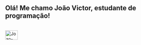 ## Olá! Me chamo João Victor, estudante de programação!

<div style="display: inline_block"><br>
    <img align="center" alt="Joao-Eclipse" height="30" width="40" src="https://cdn.jsdelivr.net/gh/devicons/devicon@latest/icons/eclipse/eclipse-original.svg" />  
</div>

